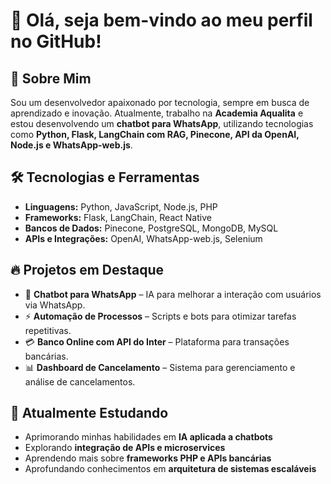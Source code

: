 # 👋 Olá, seja bem-vindo ao meu perfil no GitHub!

## 🚀 Sobre Mim
Sou um desenvolvedor apaixonado por tecnologia, sempre em busca de aprendizado e inovação. Atualmente, trabalho na **Academia Aqualita** e estou desenvolvendo um **chatbot para WhatsApp**, utilizando tecnologias como **Python, Flask, LangChain com RAG, Pinecone, API da OpenAI, Node.js e WhatsApp-web.js**.

## 🛠️ Tecnologias e Ferramentas

- **Linguagens:** Python, JavaScript, Node.js, PHP
- **Frameworks:** Flask, LangChain, React Native
- **Bancos de Dados:** Pinecone, PostgreSQL, MongoDB, MySQL
- **APIs e Integrações:** OpenAI, WhatsApp-web.js, Selenium

## 🔥 Projetos em Destaque
- 🤖 **Chatbot para WhatsApp** – IA para melhorar a interação com usuários via WhatsApp.
- ⚡ **Automação de Processos** – Scripts e bots para otimizar tarefas repetitivas.
- 💳 **Banco Online com API do Inter** – Plataforma para transações bancárias.
- 📊 **Dashboard de Cancelamento** – Sistema para gerenciamento e análise de cancelamentos.

## 🎯 Atualmente Estudando
- Aprimorando minhas habilidades em **IA aplicada a chatbots**
- Explorando **integração de APIs e microservices**
- Aprendendo mais sobre **frameworks PHP e APIs bancárias**
- Aprofundando conhecimentos em **arquitetura de sistemas escaláveis**

<!--
## 💌 Contato
- 🌎 [LinkedIn](https://www.linkedin.com/in/seu-perfil/)
- ✉️ Email: seuemail@example.com

Sempre aberto a novas oportunidades e colaborações! 🚀
-->

<!--
**roger-f13/roger-f13** is a ✨ _special_ ✨ repository because its `README.md` (this file) appears on your GitHub profile.

Here are some ideas to get you started:

- 🌟 I’m currently working on ...
- 🌱 I’m currently learning ...
- 👯️ I’m looking to collaborate on ...
- 🤔 I’m looking for help with ...
- 💬 Ask me about ...
- 💋 How to reach me: ...
- ☺️ Pronouns: ...
- ⚡ Fun fact: ...
-->
